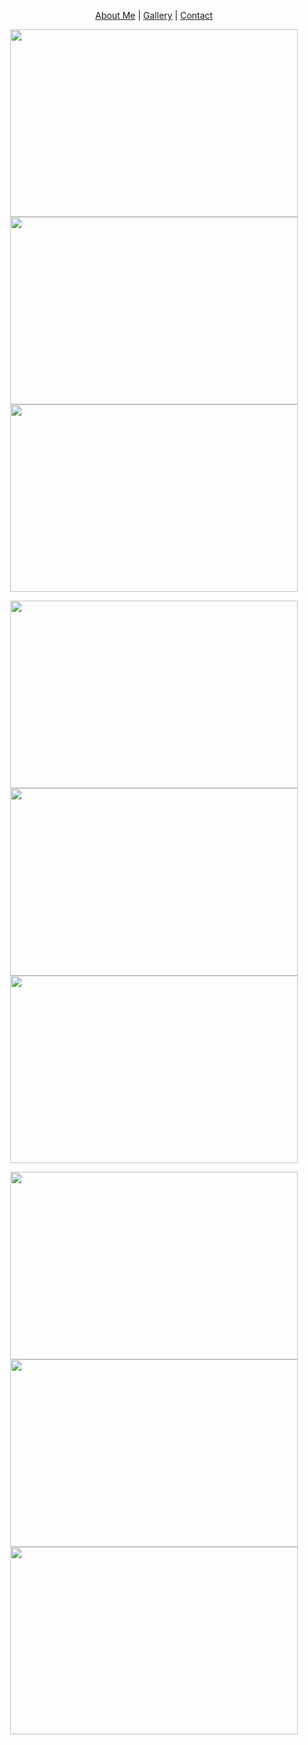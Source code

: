 <p align="center">
  <a href="#">About Me</a> |
  <a href="#">Gallery</a> |
  <a href="#">Contact</a>
</p>


<p align="center">
  <img style="padding-left: 10px;padding-right: 10px;" width="460" height="300" src="https://snmizeras.github.io/portfolio/04-nature_721703848.jpg">
  <img style="padding-left: 10px;padding-right: 10px;" width="460" height="300" src="https://snmizeras.github.io/portfolio/loveourplanet-4851331__340.webp"> 
  <img style="padding-left: 10px;padding-right: 10px;" width="460" height="300" src="https://snmizeras.github.io/portfolio/photo-1541963463532-d68292c34b19.jfif">
</p>

<p align="center">
  <img style="padding-left: 10px;padding-right: 10px;" width="460" height="300" src="https://snmizeras.github.io/portfolio/04-nature_721703848.jpg">
  <img style="padding-left: 10px;padding-right: 10px;" width="460" height="300" src="https://snmizeras.github.io/portfolio/loveourplanet-4851331__340.webp"> 
  <img style="padding-left: 10px;padding-right: 10px;" width="460" height="300" src="https://snmizeras.github.io/portfolio/photo-1541963463532-d68292c34b19.jfif">
</p>

<p align="center">
  <img style="padding-left: 10px;padding-right: 10px;" width="460" height="300" src="https://snmizeras.github.io/portfolio/04-nature_721703848.jpg">
  <img style="padding-left: 10px;padding-right: 10px;" width="460" height="300" src="https://snmizeras.github.io/portfolio/loveourplanet-4851331__340.webp"> 
  <img style="padding-left: 10px;padding-right: 10px;" width="460" height="300" src="https://snmizeras.github.io/portfolio/photo-1541963463532-d68292c34b19.jfif">
</p>
